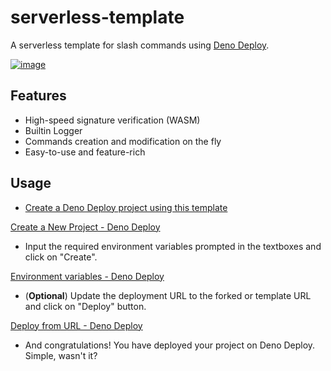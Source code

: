 # serverless-template

A serverless template for slash commands using [Deno Deploy](https://deno.com/deploy).

[![image](https://user-images.githubusercontent.com/23035000/116934239-b0d4a400-ac32-11eb-83f6-0c4119d59fa8.png)](https://dash.deno.com/new?url=https://raw.githubusercontent.com/discordeno/serverless-deno-deploy-template/main/mod.ts&env=DISCORD_PUBLIC_KEY,DISCORD_TOKEN,DISCORD_LOGS_WEBHOOK,REDEPLOY_AUTHORIZATION)

## Features

- High-speed signature verification (WASM)
- Builtin Logger
- Commands creation and modification on the fly
- Easy-to-use and feature-rich

## Usage

- [Create a Deno Deploy project using this template](https://dash.deno.com/new?url=https://raw.githubusercontent.com/discordeno/serverless-deno-deploy-template/main/mod.ts&env=DISCORD_PUBLIC_KEY,DISCORD_TOKEN,DISCORD_LOGS_WEBHOOK,REDEPLOY_AUTHORIZATION)

[Create a New Project - Deno Deploy](https://ibb.co/jMzVvKN)

- Input the required environment variables prompted in the textboxes and click on "Create".

[Environment variables - Deno Deploy](https://ibb.co/cx8Tdrf)

- (**Optional**) Update the deployment URL to the forked or template URL and click on "Deploy" button.

[Deploy from URL - Deno Deploy](https://ibb.co/H2yb3cb)

- And congratulations! You have deployed your project on Deno Deploy. Simple, wasn't it?
